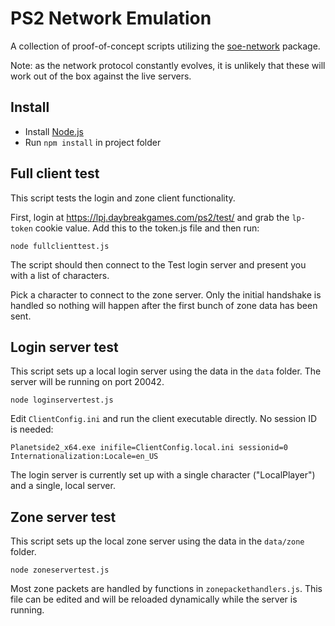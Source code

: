 # PS2 Network Emulation

A collection of proof-of-concept scripts utilizing the [soe-network](https://github.com/psemu/soe-network/) package.

Note: as the network protocol constantly evolves, it is unlikely that these will work out of the box against the live servers.

## Install

* Install [Node.js](http://nodejs.org)
* Run `npm install` in project folder
   
## Full client test

This script tests the login and zone client functionality.

First, login at https://lpj.daybreakgames.com/ps2/test/ and grab the `lp-token` cookie value. Add this to the token.js file and then run:

`node fullclienttest.js`

The script should then connect to the Test login server and present you with a list of characters.

Pick a character to connect to the zone server. Only the initial handshake is handled so nothing will happen after the first bunch of zone data has been sent.


## Login server test

This script sets up a local login server using the data in the `data` folder. The server will be running on port 20042. 

`node loginservertest.js`

Edit `ClientConfig.ini` and run the client executable directly. No session ID is needed:

`Planetside2_x64.exe inifile=ClientConfig.local.ini sessionid=0 Internationalization:Locale=en_US`

The login server is currently set up with a single character ("LocalPlayer") and a single, local server.

## Zone server test

This script sets up the local zone server using the data in the `data/zone` folder.

`node zoneservertest.js`

Most zone packets are handled by functions in `zonepackethandlers.js`. This file can be edited and will be reloaded dynamically while the server is running.